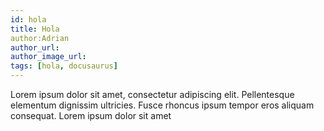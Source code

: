 ```yaml
---
id: hola
title: Hola
author:Adrian 
author_url: 
author_image_url: 
tags: [hola, docusaurus]
---
```


Lorem ipsum dolor sit amet, consectetur adipiscing elit. Pellentesque elementum dignissim ultricies. Fusce rhoncus ipsum tempor eros aliquam consequat. Lorem ipsum dolor sit amet
